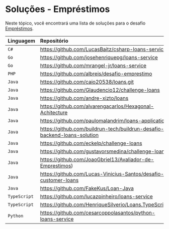 # Soluções - Empréstimos

Neste tópico, você encontrará uma lista de soluções para o desafio [Empréstimos](PROBLEM.md).

| Linguagem    | Repositório                                                              |
|:-------------|:-------------------------------------------------------------------------|
| `C#`         | https://github.com/LucasBaitz/csharp-loans-service                       |
| `Go`         | https://github.com/josehenriquepg/loans-service                          |
| `Go`         | https://github.com/mrangel-jr/loans-service                              |
| `PHP`        | https://github.com/albreis/desafio-emprestimo                            |
| `Java`       | https://github.com/caio20538/loans.git                                   |
| `Java`       | https://github.com/Glaudencio12/challenge-loans                                   |
| `Java`       | https://github.com/andre-xizto/loans                                     |
| `Java`       | https://github.com/alvarengacarlos/Hexagonal-Achitecture                 |
| `Java`       | https://github.com/paulomalandrim/loans-application                      |
| `Java`       | https://github.com/buildrun-tech/buildrun-desafio-backend-loans-solution |
| `Java`       | https://github.com/eckelp/challenge-loans                                |
| `Java`       | https://github.com/gustavorsmedina/challenge-loans                       |
| `Java`       | https://github.com/JoaoGbriel13/Avaliador-de-Emprestimos)                |
| `Java`       | https://github.com/Lucas-Vinicius-Santos/desafio--customer-loans         |
| `Java`       | https://github.com/FakeKus/Loan-Java                                     |
| `TypeScript` | https://github.com/lucazpinheiro/loans-service                           |
| `TypeScript` | https://github.com/HenriqueSilverio/Loans.TypeScript                     |
| `Python`     | https://github.com/cesarcoppolasantos/python-loans-service               |